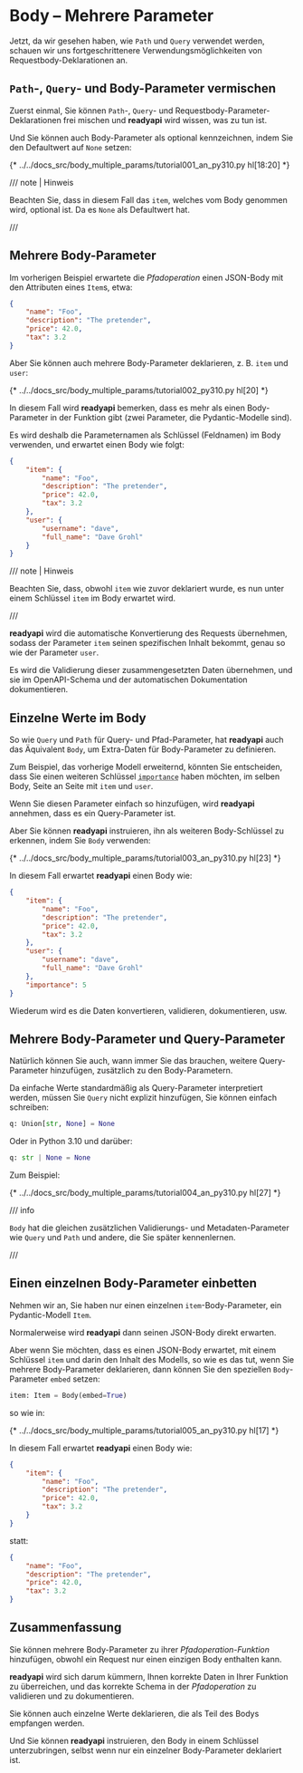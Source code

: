 # Body – Mehrere Parameter

Jetzt, da wir gesehen haben, wie `Path` und `Query` verwendet werden, schauen wir uns fortgeschrittenere Verwendungsmöglichkeiten von Requestbody-Deklarationen an.

## `Path`-, `Query`- und Body-Parameter vermischen

Zuerst einmal, Sie können `Path`-, `Query`- und Requestbody-Parameter-Deklarationen frei mischen und **readyapi** wird wissen, was zu tun ist.

Und Sie können auch Body-Parameter als optional kennzeichnen, indem Sie den Defaultwert auf `None` setzen:

{* ../../docs_src/body_multiple_params/tutorial001_an_py310.py hl[18:20] *}

/// note | Hinweis

Beachten Sie, dass in diesem Fall das `item`, welches vom Body genommen wird, optional ist. Da es `None` als Defaultwert hat.

///

## Mehrere Body-Parameter

Im vorherigen Beispiel erwartete die *Pfadoperation* einen JSON-Body mit den Attributen eines `Item`s, etwa:

```JSON
{
    "name": "Foo",
    "description": "The pretender",
    "price": 42.0,
    "tax": 3.2
}
```

Aber Sie können auch mehrere Body-Parameter deklarieren, z. B. `item` und `user`:

{* ../../docs_src/body_multiple_params/tutorial002_py310.py hl[20] *}

In diesem Fall wird **readyapi** bemerken, dass es mehr als einen Body-Parameter in der Funktion gibt (zwei Parameter, die Pydantic-Modelle sind).

Es wird deshalb die Parameternamen als Schlüssel (Feldnamen) im Body verwenden, und erwartet einen Body wie folgt:

```JSON
{
    "item": {
        "name": "Foo",
        "description": "The pretender",
        "price": 42.0,
        "tax": 3.2
    },
    "user": {
        "username": "dave",
        "full_name": "Dave Grohl"
    }
}
```

/// note | Hinweis

Beachten Sie, dass, obwohl `item` wie zuvor deklariert wurde, es nun unter einem Schlüssel `item` im Body erwartet wird.

///

**readyapi** wird die automatische Konvertierung des Requests übernehmen, sodass der Parameter `item` seinen spezifischen Inhalt bekommt, genau so wie der Parameter `user`.

Es wird die Validierung dieser zusammengesetzten Daten übernehmen, und sie im OpenAPI-Schema und der automatischen Dokumentation dokumentieren.

## Einzelne Werte im Body

So wie `Query` und `Path` für Query- und Pfad-Parameter, hat **readyapi** auch das Äquivalent `Body`, um Extra-Daten für Body-Parameter zu definieren.

Zum Beispiel, das vorherige Modell erweiternd, könnten Sie entscheiden, dass Sie einen weiteren Schlüssel <abbr title="Wichtigkeit">`importance`</abbr> haben möchten, im selben Body, Seite an Seite mit `item` und `user`.

Wenn Sie diesen Parameter einfach so hinzufügen, wird **readyapi** annehmen, dass es ein Query-Parameter ist.

Aber Sie können **readyapi** instruieren, ihn als weiteren Body-Schlüssel zu erkennen, indem Sie `Body` verwenden:

{* ../../docs_src/body_multiple_params/tutorial003_an_py310.py hl[23] *}

In diesem Fall erwartet **readyapi** einen Body wie:

```JSON
{
    "item": {
        "name": "Foo",
        "description": "The pretender",
        "price": 42.0,
        "tax": 3.2
    },
    "user": {
        "username": "dave",
        "full_name": "Dave Grohl"
    },
    "importance": 5
}
```

Wiederum wird es die Daten konvertieren, validieren, dokumentieren, usw.

## Mehrere Body-Parameter und Query-Parameter

Natürlich können Sie auch, wann immer Sie das brauchen, weitere Query-Parameter hinzufügen, zusätzlich zu den Body-Parametern.

Da einfache Werte standardmäßig als Query-Parameter interpretiert werden, müssen Sie `Query` nicht explizit hinzufügen, Sie können einfach schreiben:

```Python
q: Union[str, None] = None
```

Oder in Python 3.10 und darüber:

```Python
q: str | None = None
```

Zum Beispiel:

{* ../../docs_src/body_multiple_params/tutorial004_an_py310.py hl[27] *}

/// info

`Body` hat die gleichen zusätzlichen Validierungs- und Metadaten-Parameter wie `Query` und `Path` und andere, die Sie später kennenlernen.

///

## Einen einzelnen Body-Parameter einbetten

Nehmen wir an, Sie haben nur einen einzelnen `item`-Body-Parameter, ein Pydantic-Modell `Item`.

Normalerweise wird **readyapi** dann seinen JSON-Body direkt erwarten.

Aber wenn Sie möchten, dass es einen JSON-Body erwartet, mit einem Schlüssel `item` und darin den Inhalt des Modells, so wie es das tut, wenn Sie mehrere Body-Parameter deklarieren, dann können Sie den speziellen `Body`-Parameter `embed` setzen:

```Python
item: Item = Body(embed=True)
```

so wie in:

{* ../../docs_src/body_multiple_params/tutorial005_an_py310.py hl[17] *}

In diesem Fall erwartet **readyapi** einen Body wie:

```JSON hl_lines="2"
{
    "item": {
        "name": "Foo",
        "description": "The pretender",
        "price": 42.0,
        "tax": 3.2
    }
}
```

statt:

```JSON
{
    "name": "Foo",
    "description": "The pretender",
    "price": 42.0,
    "tax": 3.2
}
```

## Zusammenfassung

Sie können mehrere Body-Parameter zu ihrer *Pfadoperation-Funktion* hinzufügen, obwohl ein Request nur einen einzigen Body enthalten kann.

**readyapi** wird sich darum kümmern, Ihnen korrekte Daten in Ihrer Funktion zu überreichen, und das korrekte Schema in der *Pfadoperation* zu validieren und zu dokumentieren.

Sie können auch einzelne Werte deklarieren, die als Teil des Bodys empfangen werden.

Und Sie können **readyapi** instruieren, den Body in einem Schlüssel unterzubringen, selbst wenn nur ein einzelner Body-Parameter deklariert ist.
